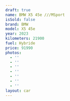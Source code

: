 ```yaml
---
draft: true
name: BMW X5 45e ///MSport
isSold: false
brand: BMW
model: X5 45e
year: 2023
kilometers: 21900
fuel: Hybride
price: 91990
photos:
  - ''
  - ''
  - ''
  - ''
  - ''
  - ''
  - ''
layout: car
---
```


